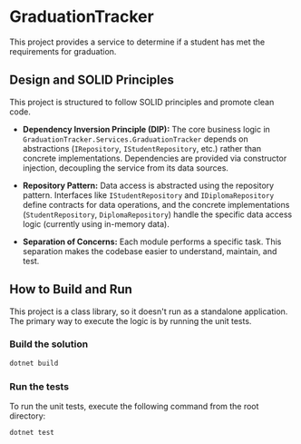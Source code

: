 # GraduationTracker

This project provides a service to determine if a student has met the requirements for graduation.

## Design and SOLID Principles

This project is structured to follow SOLID principles and promote clean code.

- **Dependency Inversion Principle (DIP):** The core business logic in `GraduationTracker.Services.GraduationTracker` depends on abstractions (`IRepository`, `IStudentRepository`, etc.) rather than concrete implementations. Dependencies are provided via constructor injection, decoupling the service from its data sources.

- **Repository Pattern:** Data access is abstracted using the repository pattern. Interfaces like `IStudentRepository` and `IDiplomaRepository` define contracts for data operations, and the concrete implementations (`StudentRepository`, `DiplomaRepository`) handle the specific data access logic (currently using in-memory data).

- **Separation of Concerns:** Each module performs a specific task. This separation makes the codebase easier to understand, maintain, and test.

## How to Build and Run

This project is a class library, so it doesn't run as a standalone application. The primary way to execute the logic is by running the unit tests.

### Build the solution

```bash
dotnet build
```

### Run the tests

To run the unit tests, execute the following command from the root directory:

```bash
dotnet test
```
